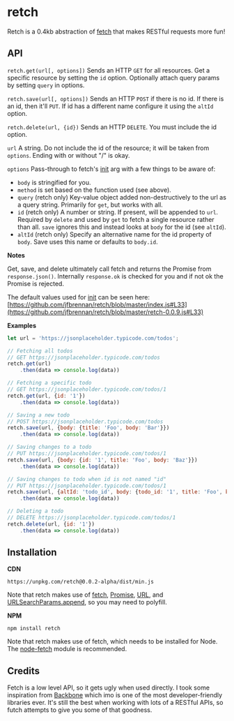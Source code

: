 # retch
Retch is a 0.4kb abstraction of [fetch](https://developer.mozilla.org/en-US/docs/Web/API/Fetch_API) that makes RESTful requests more fun! 

## API

`retch.get(url[, options])` Sends an HTTP `GET` for all resources. Get a specific resource by setting the `id` option. Optionally attach query params by setting `query` in options.

`retch.save(url[, options])` Sends an HTTP `POST` if there is no id. If there is an id, then it'll `PUT`. If id has a different name configure it using the `altId` option.

`retch.delete(url, {id})` Sends an HTTP `DELETE`. You must include the id option.

`url` A string. Do not include the id of the resource; it will be taken from `options`. Ending with or without "/" is okay.

`options` Pass-through to fetch's [init](https://developer.mozilla.org/en-US/docs/Web/API/WindowOrWorkerGlobalScope/fetch#Parameters) arg with a few things to be aware of: 

- `body` is stringified for you.
- `method` is set based on the function used (see above).
- `query` (retch only) Key-value object added non-destructively to the url as a query string. Primarily for `get`, but works with all.
- `id` (retch only) A number or string. If present, will be appended to `url`. Required by `delete` and used by `get` to fetch a single resource rather than all. `save` ignores this and instead looks at `body` for the id (see `altId`). 
- `altId` (retch only) Specify an alternative name for the id property of `body`. Save uses this name or defaults to `body.id`.

**Notes**

Get, save, and delete ultimately call fetch and returns the Promise from `response.json()`. Internally `response.ok` is checked for you and if not ok the Promise is rejected. 

The default values used for [init](https://developer.mozilla.org/en-US/docs/Web/API/WindowOrWorkerGlobalScope/fetch#Parameters) can be seen here: [https://github.com/jfbrennan/retch/blob/master/index.js#L33](https://github.com/jfbrennan/retch/blob/master/retch-0.0.9.js#L33)


**Examples**
```javascript
let url = 'https://jsonplaceholder.typicode.com/todos';

// Fetching all todos
// GET https://jsonplaceholder.typicode.com/todos
retch.get(url)
    .then(data => console.log(data)) 

// Fetching a specific todo
// GET https://jsonplaceholder.typicode.com/todos/1
retch.get(url, {id: '1'})
    .then(data => console.log(data)) 

// Saving a new todo
// POST https://jsonplaceholder.typicode.com/todos
retch.save(url, {body: {title: 'Foo', body: 'Bar'}})
    .then(data => console.log(data)) 

// Saving changes to a todo
// PUT https://jsonplaceholder.typicode.com/todos/1
retch.save(url, {body: {id: '1', title: 'Foo', body: 'Baz'}})
    .then(data => console.log(data)) 

// Saving changes to todo when id is not named "id"
// PUT https://jsonplaceholder.typicode.com/todos/1
retch.save(url, {altId: 'todo_id', body: {todo_id: '1', title: 'Foo', body: 'Baz'}})
    .then(data => console.log(data)) 

// Deleting a todo
// DELETE https://jsonplaceholder.typicode.com/todos/1
retch.delete(url, {id: '1'})
    .then(data => console.log(data)) 

```

## Installation
**CDN**

`https://unpkg.com/retch@0.0.2-alpha/dist/min.js`

Note that retch makes use of [fetch](https://developer.mozilla.org/en-US/docs/Web/API/Fetch_API), [Promise](https://developer.mozilla.org/en-US/docs/Web/JavaScript/Reference/Global_Objects/Promise), [URL](https://developer.mozilla.org/en-US/docs/Web/API/URL/URL), and [URLSearchParams.append](https://developer.mozilla.org/en-US/docs/Web/API/URLSearchParams/append), so you may need to polyfill. 

**NPM** 

`npm install retch`

Note that retch makes use of fetch, which needs to be installed for Node. The [node-fetch](https://www.npmjs.com/package/node-fetch) module is recommended.

## Credits
Fetch is a low level API, so it gets ugly when used directly. I took some inspiration from [Backbone](http://backbonejs.org) which imo is one of the most developer-friendly libraries ever. It's still the best when working with lots of a RESTful APIs, so futch attempts to give you some of that goodness. 
